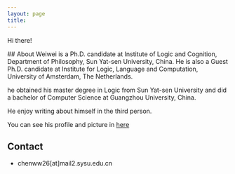 ```yaml
---
layout: page
title: 
---
```


<p class="message">
  Hi there!
</p>
## About
Weiwei is a Ph.D. candidate at Institute of Logic and Cognition, Department of Philosophy, Sun Yat-sen University, China. He is also a Guest Ph.D. candidate at Institute for Logic, Language and Computation, University of Amsterdam, The Netherlands.

he obtained his master degree in Logic from Sun Yat-sen University and did a bachelor of Computer Science at Guangzhou University, China.

He enjoy writing about himself in the third person.

You can see his profile and picture in [here](https://www.illc.uva.nl/People/show_person.php?Person_id=Chen+W.)


## Contact
* chenww26[at]mail2.sysu.edu.cn